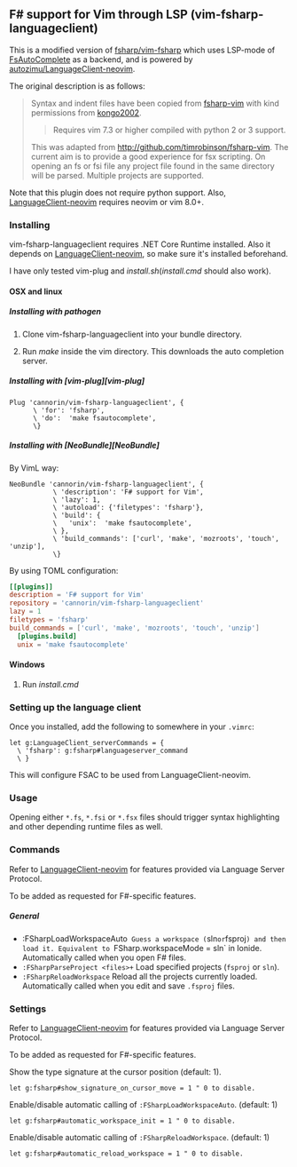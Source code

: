 ## F# support for Vim through LSP (vim-fsharp-languageclient)

This is a modified version of [fsharp/vim-fsharp](https://github.com/fsharp/vim-fsharp) which uses LSP-mode of [FsAutoComplete](https://github.com/fsharp/FsAutoComplete) as a backend, and is powered by [autozimu/LanguageClient-neovim](https://github.com/autozimu/LanguageClient-neovim).

The original description is as follows:

> Syntax and indent files have been copied from [fsharp-vim](http://github.com/kongo2002/fsharp-vim) with kind permissions from [kongo2002](https://github.com/kongo2002).
> 
> > Requires vim 7.3 or higher compiled with python 2 or 3 support.
> 
> This was adapted from http://github.com/timrobinson/fsharp-vim. The current aim is to provide a good experience for fsx scripting. On opening an fs or fsi file any project file found in the same directory will be parsed. Multiple projects are supported.

Note that this plugin does not require python support. Also, [LanguageClient-neovim](https://github.com/autozimu/LanguageClient-neovim) requires neovim or vim 8.0+.

### Installing

vim-fsharp-languageclient requires .NET Core Runtime installed. Also it depends on [LanguageClient-neovim](https://github.com/autozimu/LanguageClient-neovim), so make sure it's installed beforehand.

I have only tested vim-plug and _install.sh_(_install.cmd_ should also work).

#### OSX and linux

##### Installing with pathogen

1. Clone vim-fsharp-languageclient into your bundle directory.

2. Run *make* inside the vim directory. This downloads the auto completion server.

##### Installing with [vim-plug][vim-plug]

~~~.vim
Plug 'cannorin/vim-fsharp-languageclient', {
      \ 'for': 'fsharp',
      \ 'do':  'make fsautocomplete',
      \}
~~~

##### Installing with [NeoBundle][NeoBundle]

By VimL way:
~~~.vim
NeoBundle 'cannorin/vim-fsharp-languageclient', {
           \ 'description': 'F# support for Vim',
           \ 'lazy': 1,
           \ 'autoload': {'filetypes': 'fsharp'},
           \ 'build': {
           \   'unix':  'make fsautocomplete',
           \ },
           \ 'build_commands': ['curl', 'make', 'mozroots', 'touch', 'unzip'],
           \}
~~~

By using TOML configuration:
~~~.toml
[[plugins]]
description = 'F# support for Vim'
repository = 'cannorin/vim-fsharp-languageclient'
lazy = 1
filetypes = 'fsharp'
build_commands = ['curl', 'make', 'mozroots', 'touch', 'unzip']
  [plugins.build]
  unix = 'make fsautocomplete'
~~~

#### Windows

1. Run _install.cmd_

### Setting up the language client

Once you installed, add the following to somewhere in your `.vimrc`:

```vim
let g:LanguageClient_serverCommands = {
  \ 'fsharp': g:fsharp#languageserver_command
  \ }
```

This will configure FSAC to be used from LanguageClient-neovim.

### Usage

Opening either `*.fs`, `*.fsi` or `*.fsx` files should trigger syntax highlighting and other depending runtime files as well.

### Commands

Refer to [LanguageClient-neovim](https://github.com/autozimu/LanguageClient-neovim) for features provided via Language Server Protocol.

To be added as requested for F#-specific features.

##### General
*  :FSharpLoadWorkspaceAuto` Guess a workspace (`sln` or `fsproj`) and then load it. Equivalent to `FSharp.workspaceMode = sln` in Ionide. Automatically called when you open F# files.
* `:FSharpParseProject <files>+` Load specified projects (`fsproj` or `sln`).
* `:FSharpReloadWorkspace` Reload all the projects currently loaded. Automatically called when you edit and save `.fsproj` files.

### Settings

Refer to [LanguageClient-neovim](https://github.com/autozimu/LanguageClient-neovim) for features provided via Language Server Protocol.


To be added as requested for F#-specific features.

Show the type signature at the cursor position (default: 1).

~~~.vim
let g:fsharp#show_signature_on_cursor_move = 1 " 0 to disable.
~~~

Enable/disable automatic calling of `:FSharpLoadWorkspaceAuto`. (default: 1)

~~~.vim
let g:fsharp#automatic_workspace_init = 1 " 0 to disable.
~~~

Enable/disable automatic calling of `:FSharpReloadWorkspace`. (default: 1)

~~~.vim
let g:fsharp#automatic_reload_workspace = 1 " 0 to disable.
~~~

